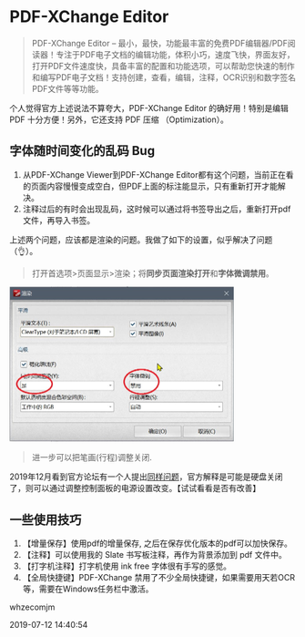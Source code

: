 # PDF-XChange Editor

> PDF-XChange Editor – 最小，最快，功能最丰富的免费PDF编辑器/PDF阅读器！专注于PDF电子文档的编辑功能，体积小巧，速度飞快，界面友好，打开PDF文件速度快，具备丰富的配置和功能选项，可以帮助您快速的制作和编写PDF电子文档！支持创建，查看，编辑，注释，OCR识别和数字签名PDF文件等等功能。

个人觉得官方上述说法不算夸大，PDF-XChange Editor 的确好用！特别是编辑 PDF 十分方便！另外，它还支持 PDF 压缩 （Optimization）。



## 字体随时间变化的乱码 Bug

1. 从PDF-XChange Viewer到PDF-XChange Editor都有这个问题，当前正在看的页面内容慢慢变成空白，但PDF上面的标注能显示，只有重新打开才能解决。
2. 注释过后的有时会出现乱码，这时候可以通过将书签导出之后，重新打开pdf文件，再导入书签。



上述两个问题，应该都是渲染的问题。我做了如下的设置，似乎解决了问题（👌）。

> 打开首选项>页面显示>渲染；将**同步页面渲染打开**和**字体微调禁用**。

<img src="pdf-xchange-rendering-bugs.jpg" alt="页面设置" style="zoom:50%;" />



> 进一步可以把笔画(行程)调整关闭.



2019年12月看到官方论坛有一个人提出[同样问题](https://forum.tracker-software.com/viewtopic.php?f=62&t=30723)，官方解释是可能是硬盘关闭了，则可以通过调整控制面板的电源设置改变。【试试看看是否有改善】



## 一些使用技巧

1. 【增量保存】使用pdf的增量保存, 之后在保存优化版本的pdf可以加快保存。
2. 【注释】可以使用我的 Slate 书写板注释，再作为背景添加到 pdf 文件中。
3. 【打字机注释】打字机使用 ink free 字体很有手写的感觉。
4. 【全局快捷键】PDF-XChange 禁用了不少全局快捷键，如果需要用天若OCR等，需要在Windows任务栏中激活。





whzecomjm 

2019-07-12 14:40:54

